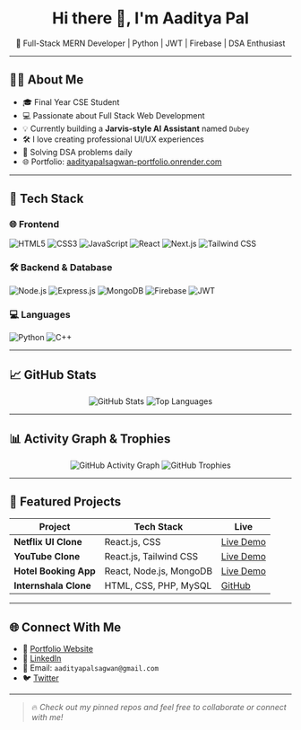 <h1 align="center">Hi there 👋, I'm Aaditya Pal</h1>
<p align="center">🚀 Full-Stack MERN Developer | Python | JWT | Firebase | DSA Enthusiast</p>

---

## 🧑‍💻 About Me

- 🎓 Final Year CSE Student
- 💻 Passionate about Full Stack Web Development
- 💡 Currently building a **Jarvis-style AI Assistant** named `Dubey`
- 🛠️ I love creating professional UI/UX experiences
- 🎯 Solving DSA problems daily
- 🌐 Portfolio: [aadityapalsagwan-portfolio.onrender.com](https://aadityapalsagwan-portfolio.onrender.com/)

---

## 🚀 Tech Stack

### 🌐 Frontend
![HTML5](https://img.shields.io/badge/HTML5-E34F26?style=for-the-badge&logo=html5&logoColor=white)
![CSS3](https://img.shields.io/badge/CSS3-1572B6?style=for-the-badge&logo=css3&logoColor=white)
![JavaScript](https://img.shields.io/badge/JavaScript-F7DF1E?style=for-the-badge&logo=javascript&logoColor=black)
![React](https://img.shields.io/badge/React-20232A?style=for-the-badge&logo=react&logoColor=61DAFB)
![Next.js](https://img.shields.io/badge/Next.js-000?style=for-the-badge&logo=next.js&logoColor=white)
![Tailwind CSS](https://img.shields.io/badge/TailwindCSS-06B6D4?style=for-the-badge&logo=tailwindcss&logoColor=white)

### 🛠 Backend & Database
![Node.js](https://img.shields.io/badge/Node.js-339933?style=for-the-badge&logo=nodedotjs&logoColor=white)
![Express.js](https://img.shields.io/badge/Express.js-000000?style=for-the-badge&logo=express&logoColor=white)
![MongoDB](https://img.shields.io/badge/MongoDB-4EA94B?style=for-the-badge&logo=mongodb&logoColor=white)
![Firebase](https://img.shields.io/badge/Firebase-FFCA28?style=for-the-badge&logo=firebase&logoColor=white)
![JWT](https://img.shields.io/badge/JWT-black?style=for-the-badge&logo=JSON%20web%20tokens)

### 💻 Languages
![Python](https://img.shields.io/badge/Python-3776AB?style=for-the-badge&logo=python&logoColor=white)
![C++](https://img.shields.io/badge/C++-00599C?style=for-the-badge&logo=cplusplus&logoColor=white)

---

## 📈 GitHub Stats

<p align="center">
  <img src="https://github-readme-stats.vercel.app/api?username=aadityapalsagwan&show_icons=true&theme=radical" alt="GitHub Stats" />
  <img src="https://github-readme-stats.vercel.app/api/top-langs/?username=aadityapalsagwan&layout=compact&theme=radical" alt="Top Languages" />
</p>

---

## 📊 Activity Graph & Trophies

<p align="center">
  <img src="https://github-readme-activity-graph.vercel.app/graph?username=aadityapalsagwan&theme=react-dark" alt="GitHub Activity Graph" />
  <img src="https://github-profile-trophy.vercel.app/?username=aadityapalsagwan&theme=monokai" alt="GitHub Trophies" />
</p>

---

## 💼 Featured Projects

| Project | Tech Stack | Live |
|--------|------------|------|
| **Netflix UI Clone** | React.js, CSS | [Live Demo](https://netflix-clone-tg3x.onrender.com/) |
| **YouTube Clone** | React.js, Tailwind CSS | [Live Demo](https://youtube-clone-webapp.onrender.com/) |
| **Hotel Booking App** | React, Node.js, MongoDB | [Live Demo](https://hotelbooking-5qwv.onrender.com/) |
| **Internshala Clone** | HTML, CSS, PHP, MySQL | [GitHub](https://github.com/aadityapal123/internshala-clone) |

---

## 🌐 Connect With Me

- 🔗 [Portfolio Website](https://aadityapalsagwan-portfolio.onrender.com/)
- 💼 [LinkedIn](https://linkedin.com/in/aadityapalsagwan)
- 📧 Email: `aadityapalsagwan@gmail.com`
- 🐦 [Twitter](https://twitter.com/aadityapalsagwan)

---

> 🔥 *Check out my pinned repos and feel free to collaborate or connect with me!*
